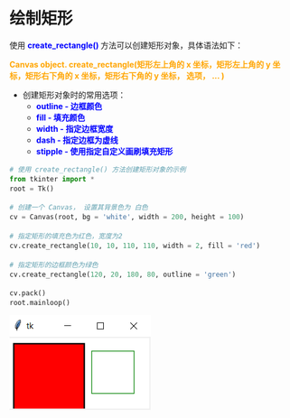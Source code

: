 # 绘制矩形 

使用 **<font color="blue"> create_rectangle() </font>** 方法可以创建矩形对象，具体语法如下：

**<font color="orange"> Canvas object. create_rectangle(矩形左上角的 x 坐标，矩形左上角的 y 坐标，矩形右下角的 x 坐标，矩形右下角的 y 坐标， 选项， ... ) </font>**

- 创建矩形对象时的常用选项：
  - **<font color="blue"> outline - 边框颜色 </font>**
  - **<font color="blue"> fill - 填充颜色 </font>**
  - **<font color="blue"> width - 指定边框宽度 </font>**
  - **<font color="blue"> dash - 指定边框为虚线 </font>**
  - **<font color="blue"> stipple - 使用指定自定义画刷填充矩形 </font>**

```python
# 使用 create_rectangle() 方法创建矩形对象的示例
from tkinter import *
root = Tk()

# 创建一个 Canvas， 设置其背景色为 白色
cv = Canvas(root, bg = 'white', width = 200, height = 100)

# 指定矩形的填充色为红色，宽度为2
cv.create_rectangle(10, 10, 110, 110, width = 2, fill = 'red')

# 指定矩形的边框颜色为绿色
cv.create_rectangle(120, 20, 180, 80, outline = 'green')

cv.pack()
root.mainloop()
```

![display figure](00.Resource/29.png)

